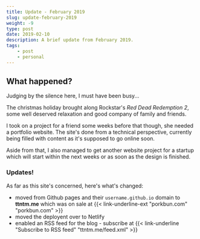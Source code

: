```yaml
---
title: Update - February 2019
slug: update-february-2019
weight: -9
type: post
date: 2019-02-10
description: A brief update from February 2019.
tags: 
    - post
    - personal
---
```


## What happened?

Judging by the silence here, I must have been busy...

The christmas holiday brought along Rockstar's _Red Dead Redemption 2_, some well deserved relaxation and good company of family and friends.

I took on a project for a friend some weeks before that though, she needed a portfolio website. The site's done from a technical perspective, currently being filled with content as it's supposed to go online soon. 

Aside from that, I also managed to get another website project for a startup which will start within the next weeks or as soon as the design is finished.

### Updates!

As far as this site's concerned, here's what's changed:

- moved from Github pages and their `username.github.io` domain to **ttntm.me** which was on sale at {{< link-underline-ext "porkbun.com" "porkbun.com" >}}
- moved the deployent over to Netlify
- enabled an RSS feed for the blog - subscribe at {{< link-underline "Subscribe to RSS feed" "ttntm.me/feed.xml" >}}